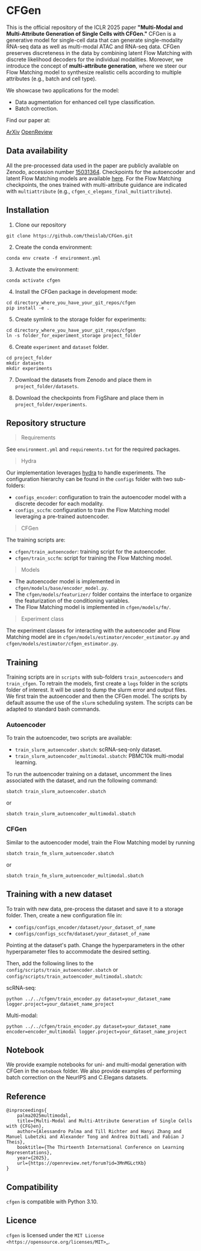CFGen
=======

This is the official repository of the ICLR 2025 paper **"Multi-Modal and Multi-Attribute Generation of Single Cells with CFGen."** CFGen is a generative model for single-cell data that can generate single-modality RNA-seq data as well as multi-modal ATAC and RNA-seq data. CFGen preserves discreteness in the data by combining latent Flow Matching with discrete likelihood decoders for the individual modalities. Moreover, we introduce the concept of **multi-attribute generation**, where we steer our Flow Matching model to synthesize realistic cells according to multiple attributes (e.g., batch and cell type).  

We showcase two applications for the model:
* Data augmentation for enhanced cell type classification. 
* Batch correction. 

Find our paper at:

[ArXiv](https://arxiv.org/abs/2407.11734) 
[OpenReview](https://openreview.net/forum?id=3MnMGLctKb)

Data availability
------------

All the pre-processed data used in the paper are publicly available on Zenodo, accession number [15031364](https://zenodo.org/records/15031364). Checkpoints for the autoencoder and latent Flow Matching models are available [here](https://figshare.com/s/14c2ad9163ae794ae506). For the Flow Matching checkpoints, the ones trained with multi-attribute guidance are indicated with `multiattribute` (e.g., `cfgen_c_elegans_final_multiattribute`). 

Installation
------------

1. Clone our repository 

```
git clone https://github.com/theislab/CFGen.git
```

2. Create the conda environment:

```
conda env create -f environment.yml
```

3. Activate the environment:

```
conda activate cfgen
```

4. Install the CFGen package in development mode:

```
cd directory_where_you_have_your_git_repos/cfgen
pip install -e . 
```

5. Create symlink to the storage folder for experiments:

```
cd directory_where_you_have_your_git_repos/cfgen
ln -s folder_for_experiment_storage project_folder
```

6. Create `experiment` and `dataset` folder. 

```
cd project_folder
mkdir datasets
mkdir experiments
```

7. Download the datasets from Zenodo and place them in `project_folder/datasets`.

8. Download the checkpoints from FigShare and place them in `project_folder/experiments`.


Repository structure
------------

> Requirements

See `environment.yml` and `requirements.txt` for the required packages.


> Hydra

Our implementation leverages [hydra](https://hydra.cc/docs/intro/) to handle experiments. The configuration hierarchy can be found in the `configs` folder with two sub-folders:
* `configs_encoder`: configuration to train the autoencoder model with a discrete decoder for each modality. 
* `configs_sccfm`: configuration to train the Flow Matching model leveraging a pre-trained autoencoder.  


> CFGen 

The training scripts are:
* `cfgen/train_autoencoder`: training script for the autoencoder. 
* `cfgen/train_sccfm`: script for training the Flow Matching model. 

> Models 

* The autoencoder model is implemented in `cfgen/models/base/encoder_model.py`. 
* The `cfgen/models/featurizer/` folder contains the interface to organize the featurization of the conditioning variables. 
* The Flow Matching model is implemented in `cfgen/models/fm/`. 

> Experiment class

The experiment classes for interacting with the autoencoder and Flow Matching model are in `cfgen/models/estimator/encoder_estimator.py` and `cfgen/models/estimator/cfgen_estimator.py`.

Training
------------
Training scripts are in `scripts` with sub-folders `train_autoencoders` and `train_cfgen`. To retrain the models, first create a `logs` folder in the scripts folder of interest. It will be used to dump the slurm error and output files. We first train the autoencoder and then the CFGen model. The scripts by default assume the use of the `slurm` scheduling system. The scripts can be adapted to standard bash commands. 

### Autoencoder 
To train the autoencoder, two scripts are available:

* `train_slurm_autoencoder.sbatch`: scRNA-seq-only dataset. 
* `train_slurm_autoencoder_multimodal.sbatch`: PBMC10k multi-modal learning. 

To run the autoencoder training on a dataset, uncomment the lines associated with the dataset, and run the following command:

```
sbatch train_slurm_autoencoder.sbatch
```

or 

```
sbatch train_slurm_autoencoder_multimodal.sbatch
```

### CFGen 

Similar to the autoencoder model, train the Flow Matching model by running


```
sbatch train_fm_slurm_autoencoder.sbatch
```

or 

```
sbatch train_fm_slurm_autoencoder_multimodal.sbatch
```

Training with a new dataset
------------

To train with new data, pre-process the dataset and save it to a storage folder. Then, create a new configuration file in:

* `configs/configs_encoder/dataset/your_dataset_of_name`
* `configs/configs_sccfm/dataset/your_dataset_of_name`

Pointing at the dataset's path. Change the hyperparameters in the other hyperparameter files to accommodate the desired setting.

Then, add the following lines to the `config/scripts/train_autoencoder.sbatch` or `config/scripts/train_autoencoder_multimodal.sbatch`:

scRNA-seq:
```
python ../../cfgen/train_encoder.py dataset=your_dataset_name 
logger.project=your_dataset_name_project 
```

Multi-modal:
```
python ../../cfgen/train_encoder.py dataset=your_dataset_name 
encoder=encoder_multimodal logger.project=your_dataset_name_project 
```

Notebook
------------
We provide example notebooks for uni- and multi-modal generation with CFGen in the `notebook` folder. We also provide examples of performing batch correction on the NeurIPS and C.Elegans datasets.

Reference
------------
```
@inproceedings{
    palma2025multimodal,
    title={Multi-Modal and Multi-Attribute Generation of Single Cells with {CFG}en},
    author={Alessandro Palma and Till Richter and Hanyi Zhang and Manuel Lubetzki and Alexander Tong and Andrea Dittadi and Fabian J Theis},
    booktitle={The Thirteenth International Conference on Learning Representations},
    year={2025},
    url={https://openreview.net/forum?id=3MnMGLctKb}
}
```

Compatibility
-------------
`cfgen` is compatible with Python 3.10.

Licence
-------
`cfgen` is licensed under the `MIT License <https://opensource.org/licenses/MIT>`_.
